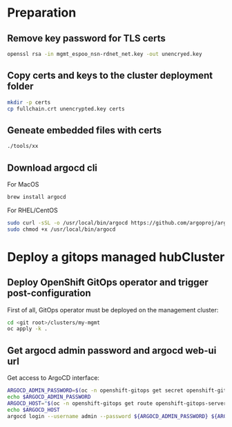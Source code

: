 # Preparation

## Remove key password for TLS certs

```bash
openssl rsa -in mgmt_espoo_nsn-rdnet_net.key -out unencryed.key
```

## Copy certs and keys to the cluster deployment folder

```bash
mkdir -p certs
cp fullchain.crt unencrypted.key certs
```

## Geneate embedded files with certs

```bash
./tools/xx
```

## Download argocd cli

For MacOS

```bash
brew install argocd
```

For RHEL/CentOS

```bash
sudo curl -sSL -o /usr/local/bin/argocd https://github.com/argoproj/argo-cd/releases/latest/download/argocd-linux-amd64
sudo chmod +x /usr/local/bin/argocd
```

# Deploy a gitops managed hubCluster


## Deploy OpenShift GitOps operator and trigger post-configuration

First of all, GitOps operator must be deployed on the management cluster:

```bash
cd <git root>/clusters/my-mgmt
oc apply -k .
```

## Get argocd admin password and argocd web-ui url

Get access to ArgoCD interface:

```bash
ARGOCD_ADMIN_PASSWORD=$(oc -n openshift-gitops get secret openshift-gitops-cluster -o jsonpath='{.data.admin\.password}' | base64 -d)
echo $ARGOCD_ADMIN_PASSWORD
ARGOCD_HOST="$(oc -n openshift-gitops get route openshift-gitops-server -o jsonpath='{.spec.host}')"
echo $ARGOCD_HOST
argocd login --username admin --password ${ARGOCD_ADMIN_PASSWORD} ${ARGOCD_HOST}
```

